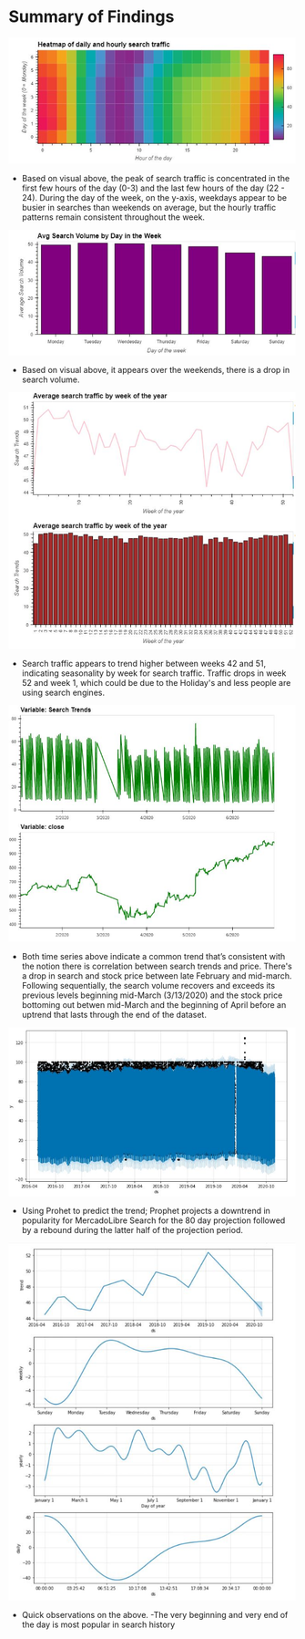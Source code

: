 # Summary of Findings
![Heatmap](Images/HeatMap.JPG)
* Based on visual above, the peak of search traffic is concentrated in the first few hours of the day (0-3) and the last few hours of the day (22 - 24).  During the day of the week, on the y-axis, weekdays appear to be busier in searches than weekends on average, but the hourly traffic patterns remain consistent throughout the week.

![SearchVolume](Images/searchvol.JPG)
* Based on visual above, it appears over the weekends, there is a drop in search volume.

![combocharts](Images/combocharts.JPG)
* Search traffic appears to trend higher between weeks 42 and 51, indicating seasonality by week for search traffic.  Traffic drops in week 52 and week 1, which could be due to the Holiday's and less people are using search engines.

![price_search_trends](Images/price_search_trends.JPG)
* Both time series above indicate a common trend that’s consistent with the notion there is correlation between search trends and price. There's a drop in search and stock price between late February and mid-march.  Following sequentially, the search volume recovers and exceeds its previous levels beginning mid-March (3/13/2020) and the stock price bottoming out betwen mid-March and the beginning of April before an uptrend that lasts through the end of the dataset.

![prophet](Images/prophet.JPG)
* Using Prohet to predict the trend; Prophet projects a downtrend in popularity for MercadoLibre Search for the 80 day projection followed by a rebound during the latter half of the projection period.

![seasonality](Images/seasonality.JPG)
* Quick observations on the above.
-The very beginning and very end of the day is most popular in search history
